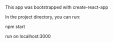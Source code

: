This app was bootstrapped with create-react-app

In the project directory, you can run:

npm start

run on localhost:3000



